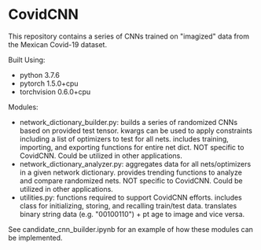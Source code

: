 # CovidCNN
This repository contains a series of CNNs trained on "imagized" data from the Mexican Covid-19 dataset.

Built Using:
 - python 3.7.6
 - pytorch 1.5.0+cpu
 - torchvision 0.6.0+cpu

Modules:
 - network_dictionary_builder.py:
    builds a series of randomized CNNs based on provided test tensor.
    kwargs can be used to apply constraints including a list of optimizers to test for all nets.
    includes training, importing, and exporting functions for entire net dict.
    NOT specific to CovidCNN.  Could be utilized in other applications.
 - network_dictionary_analyzer.py:
    aggregates data for all nets/optimizers in a given network dictionary.
    provides trending functions to analyze and compare randomized nets.
    NOT specific to CovidCNN.  Could be utilized in other applications.
 - utilities.py:
    functions required to support CovidCNN efforts.
    includes class for initializing, storing, and recalling train/test data.
    translates binary string data (e.g. "00100110") + pt age to image and vice versa.

See candidate_cnn_builder.ipynb for an example of how these modules can be implemented.
